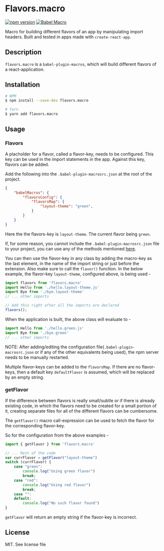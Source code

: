 # Flavors.macro

[![npm version](https://badge.fury.io/js/flavors.macro.svg)](https://badge.fury.io/js/flavors.macro)
[![Babel Macro](https://img.shields.io/badge/babel--macro-%F0%9F%8E%A3-f5da55.svg?style=flat-square)](https://github.com/kentcdodds/babel-plugin-macros)

Macro for building different flavors of an app by manipulating import headers. Built and tested in apps made with `create-react-app`.


## Description
`flavors.macro` is a `babel-plugin-macros`, which will build different flavors of a react-application. 

## Installation

```bash
# NPM
$ npm install --save-dev flavors.macro

# Yarn
$ yarn add flavors.macro
```

## Usage

### Flavors 
A placholder for a flavor, called a flavor-key, needs to be configured. This key can be used in the import statements in the app. Against this key, flavors can be added.

Add the following into the `.babel-plugin-macrosrc.json` at the root of the project.
```json
{
    "babelMacros": {
        "flavorsConfig": {
            "flavorsMap": {
                "layout-theme": "green",
            }
        }
    }
}
```
Here the the flavors-key is `layout-theme`. The current flavor being `green`.

If, for some reason, you cannot include the `.babel-plugin-macrosrc.json` file to your project, you can use any of the methods mentioned [here](https://github.com/kentcdodds/babel-plugin-macros/blob/master/other/docs/author.md#config-experimental).

You can then use the flavor-key in any class by adding the macro-key as the last element, in the name of the import string or just before the extension. Also make sure to call the `flavor()` function. In the below example, the flavor-key `layout-theme`, configured above, is being used - 
```js
import flavors from 'flavors.macro'
import Hello from './hello.layout-theme.js'
import Bye from './bye.layout-theme'
// ... other imports

// Add this right after all the imports are declared
flavors();
```
When the application is built, the above class will evaluate to -

```js
import Hello from './hello.green.js'
import Bye from './bye.green'
// ... other imports
```

NOTE: After adding/editing the configuration file(`.babel-plugin-macrosrc.json` or if any of the other equivalents being used), the npm server needs to be manually restarted.

Multiple flavor-keys can be added to the `flavorsMap`. If there are no flavor-keys, then a default key `defaultFlavor` is assumed, which will be replaced by an empty string.

### getFlavor
If the difference between flavors is really small/subtle or if there is already existing code, in which the flavors need to be created for a small portion of it, creating separate files for all of the different flavors can be cumbersome. 

The `getFlavor()` macro call-expression can be used to fetch the flavor for the corresponding flavor-key.

So for the configuration from the above examples - 
```js
import { getFlavor } from 'flavors.macro'

// ... Rest of the code
var currFlavor = getFlavor("layout-theme")
switch (currFlavor) {
    case "green":
        console.log("Using green flavor")
        break;
    case "red":
        console.log("Using red flavor")
        break;
    case "":
    default:
        console.log("No such flavor found")
}
```
`getFlavor` will return an empty string if the flavor-key is incorrect. 


## License
MIT. See license file
